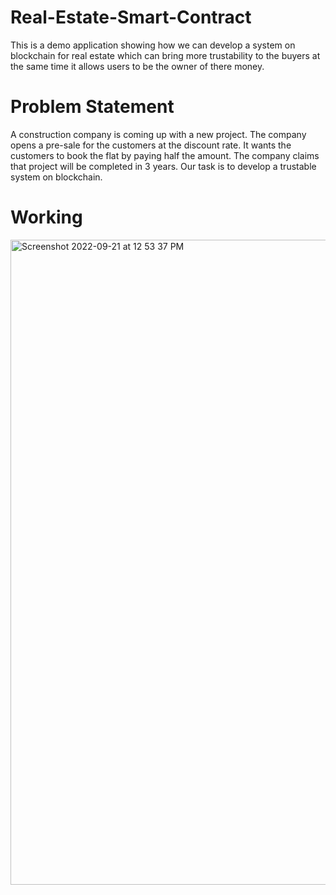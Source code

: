 # Real-Estate-Smart-Contract
This is a demo application showing how we can develop a system on blockchain for real estate which can bring more trustability to the buyers at the same time it allows users to be the owner of there money.

# Problem Statement
A construction company is coming up with a new project. The company opens a pre-sale for the customers at the discount rate. It wants the customers to book the flat by paying half the amount. The company claims that project will be completed in 3 years. Our task is to develop a trustable system on blockchain.

# Working




<img width="1032" alt="Screenshot 2022-09-21 at 12 53 37 PM" src="https://user-images.githubusercontent.com/76693203/191442189-445382ba-4501-4e1a-8334-1eafeb127e5f.png">



